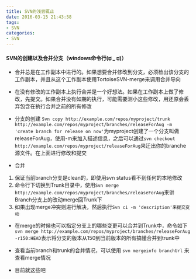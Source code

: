 ```yaml
---
title: SVN的浅尝辄止
date: 2016-03-15 21:43:58
tags:
- SVN
categories:
- SVN
---
```


#### SVN的创建以及合并分支（windows命令行(ಥ _ ಥ)）


* 合并总是在工作副本中进行的。如果想要合并修改到分支，必须检出该分支的工作副本，并且从这个工作副本使用TortoiseSVN-merge来调用合并导向

* 在没有修改的工作副本上执行合并是一个好想法。如果在工作副本上做了修改，先提交。如果合并没有如期的执行，可能需要测小这些修改，用还原会丢弃包含在执行合并之前的所有修改

* 分支的创建
`Svn copy http://example.com/repos/myproject/trunk  http://example.com/repos/myproject/branches/releaseForAug -m 'create branch for release on now'`为myproject创建了一个分支叫做releaseForAug，使用-m来加入描述信息，之后可以通过`svn checkout http://example.com/repos/myproject/releaseForAug`来迁出你的branche源文件。在上面进行修改和提交

* 合并
1. 保证当前branch分支是clean的，即使用svn status看不到任何的本地修改
2. 命令行下切换到Trunk目录中，使用`Svn merge http://example.com/repos/myproject/branches/releaseForAug`来讲Branch分支上的改动merge回Trunk下
3. 如果出现merge冲突则进行解决，然后执行`Svn ci -m 'description'来提交变动`

* 在merge的时候也可以指定分支上的哪些变更可以合并到Trunk中，命令如下`svn merge http://example.com/repos/myproject/branches/releaseForAug -r150:HEAD`表示将分支的版本从150到当前版本的所有搞懂合并到trunk中

* 查看当前branch和trunk的合并情况，可以使用 `svn mergeinfo branchUrl` 来查看merge情况
* 目前就这些吧


